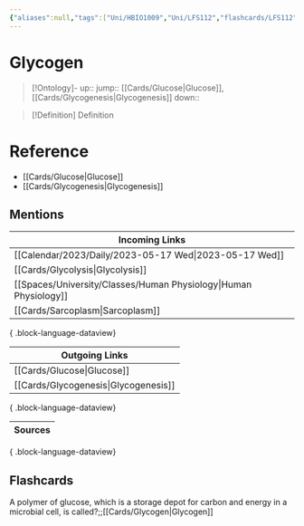 ```yaml
---
{"aliases":null,"tags":["Uni/HBIO1009","Uni/LFS112","flashcards/LFS112"],"dg-publish":true,"permalink":"/cards/glycogen/","dgPassFrontmatter":true}
---
```


# Glycogen

> [!Ontology]-
> up:: 
> jump:: [[Cards/Glucose\|Glucose]], [[Cards/Glycogenesis\|Glycogenesis]]
> down:: 

> [!Definition] Definition

# Reference

- [[Cards/Glucose\|Glucose]]
- [[Cards/Glycogenesis\|Glycogenesis]]

## Mentions

| Incoming Links                                                      |
| ------------------------------------------------------------------- |
| [[Calendar/2023/Daily/2023-05-17 Wed\|2023-05-17 Wed]]           |
| [[Cards/Glycolysis\|Glycolysis]]                                 |
| [[Spaces/University/Classes/Human Physiology\|Human Physiology]] |
| [[Cards/Sarcoplasm\|Sarcoplasm]]                                 |

{ .block-language-dataview}

| Outgoing Links                          |
| --------------------------------------- |
| [[Cards/Glucose\|Glucose]]           |
| [[Cards/Glycogenesis\|Glycogenesis]] |

{ .block-language-dataview}

| Sources |
| ------- |

{ .block-language-dataview}

## Flashcards

A polymer of glucose, which is a storage depot for carbon and energy in a microbial cell, is called?;;[[Cards/Glycogen\|Glycogen]]
<!--SR:!2024-05-29,14,290-->